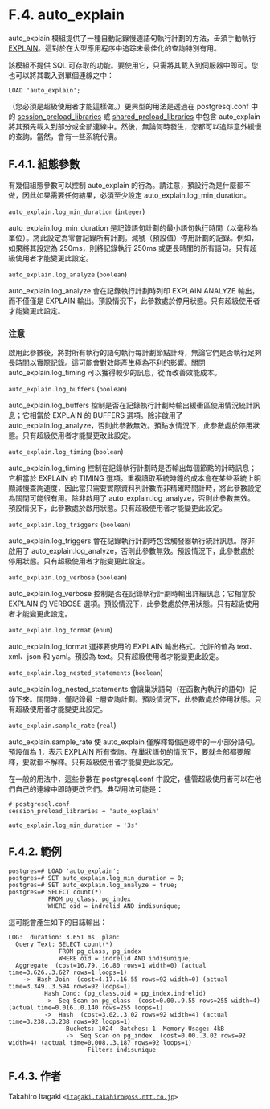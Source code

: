 # F.4. auto\_explain

auto\_explain 模組提供了一種自動記錄慢速語句執行計劃的方法，毌須手動執行 [EXPLAIN](../../reference/sql-commands/explain.md)。這對於在大型應用程序中追踪未最佳化的查詢特別有用。

該模組不提供 SQL 可存取的功能。要使用它，只需將其載入到伺服器中即可。您也可以將其載入到單個連線之中：

```text
LOAD 'auto_explain';
```

（您必須是超級使用者才能這樣做。）更典型的用法是透過在 postgresql.conf 中的 [session\_preload\_libraries](../../server-administration/server-configuration/19.11.-yong-hu-duan-lian-xian-yu-she-can-shu.md#session_preload_libraries-string) 或 [shared\_preload\_libraries](../../server-administration/server-configuration/19.11.-yong-hu-duan-lian-xian-yu-she-can-shu.md#shared_preload_libraries-string) 中包含 auto\_explain 將其預先載入到部分或全部連線中。然後，無論何時發生，您都可以追踪意外緩慢的查詢。當然，會有一些系統代價。

## F.4.1. 組態參數

有幾個組態參數可以控制 auto\_explain 的行為。請注意，預設行為是什麼都不做，因此如果需要任何結果，必須至少設定 auto\_explain.log\_min\_duration。

`auto_explain.log_min_duration` \(`integer`\)

auto\_explain.log\_min\_duration 是記錄語句計劃的最小語句執行時間（以毫秒為單位）。將此設定為零會記錄所有計劃。減號（預設值）停用計劃的記錄。例如，如果將其設定為 250ms，則將記錄執行 250ms 或更長時間的所有語句。只有超級使用者才能變更此設定。

`auto_explain.log_analyze` \(`boolean`\)

auto\_explain.log\_analyze 會在記錄執行計劃時列印 EXPLAIN ANALYZE 輸出，而不僅僅是 EXPLAIN 輸出。預設情況下，此參數處於停用狀態。只有超級使用者才能變更此設定。

### 注意

啟用此參數後，將對所有執行的語句執行每計劃節點計時，無論它們是否執行足夠長時間以實際記錄。這可能會對效能產生極為不利的影響。關閉 auto\_explain.log\_timing 可以獲得較少的訊息，從而改善效能成本。

`auto_explain.log_buffers` \(`boolean`\)

auto\_explain.log\_buffers 控制是否在記錄執行計劃時輸出緩衝區使用情況統計訊息；它相當於 EXPLAIN 的 BUFFERS 選項。除非啟用了 auto\_explain.log\_analyze，否則此參數無效。預鉆水情況下，此參數處於停用狀態。只有超級使用者才能變更改此設定。

`auto_explain.log_timing` \(`boolean`\)

auto\_explain.log\_timing 控制在記錄執行計劃時是否輸出每個節點的計時訊息；它相當於 EXPLAIN 的 TIMING 選項。重複讀取系統時鐘的成本會在某些系統上明顯減慢查詢速度，因此當只需要實際資料列計數而非精確時間計時，將此參數設定為關閉可能很有用。除非啟用了 auto\_explain.log\_analyze，否則此參數無效。預設情況下，此參數處於啟用狀態。只有超級使用者才能變更此設定。

`auto_explain.log_triggers` \(`boolean`\)

auto\_explain.log\_triggers 會在記錄執行計劃時包含觸發器執行統計訊息。除非啟用了 auto\_explain.log\_analyze，否則此參數無效。預設情況下，此參數處於停用狀態。只有超級使用者才能變更此設定。

`auto_explain.log_verbose` \(`boolean`\)

auto\_explain.log\_verbose 控制是否在記錄執行計劃時輸出詳細訊息；它相當於 EXPLAIN 的 VERBOSE 選項。預設情況下，此參數處於停用狀態。只有超級使用者才能變更此設定。

`auto_explain.log_format` \(`enum`\)

auto\_explain.log\_format 選擇要使用的 EXPLAIN 輸出格式。允許的值為 text、xml、json 和 yaml。預設為 text。只有超級使用者才能變更此設定。

`auto_explain.log_nested_statements` \(`boolean`\)

auto\_explain.log\_nested\_statements 會讓巢狀語句（在函數內執行的語句）記錄下來。關閉時，僅記錄最上層查詢計劃。預設情況下，此參數處於停用狀態。只有超級使用者才能變更此設定。

`auto_explain.sample_rate` \(`real`\)

auto\_explain.sample\_rate 使 auto\_explain 僅解釋每個連線中的一小部分語句。預設值為 1，表示 EXPLAIN 所有查詢。在巢狀語句的情況下，要就全部都要解釋，要就都不解釋。只有超級使用者才能變更此設定。

在一般的用法中，這些參數在 postgresql.conf 中設定，儘管超級使用者可以在他們自己的連線中即時更改它們。典型用法可能是：

```text
# postgresql.conf
session_preload_libraries = 'auto_explain'

auto_explain.log_min_duration = '3s'
```

## F.4.2. 範例

```text
postgres=# LOAD 'auto_explain';
postgres=# SET auto_explain.log_min_duration = 0;
postgres=# SET auto_explain.log_analyze = true;
postgres=# SELECT count(*)
           FROM pg_class, pg_index
           WHERE oid = indrelid AND indisunique;
```

這可能會產生如下的日誌輸出：

```text
LOG:  duration: 3.651 ms  plan:
  Query Text: SELECT count(*)
              FROM pg_class, pg_index
              WHERE oid = indrelid AND indisunique;
  Aggregate  (cost=16.79..16.80 rows=1 width=0) (actual time=3.626..3.627 rows=1 loops=1)
    ->  Hash Join  (cost=4.17..16.55 rows=92 width=0) (actual time=3.349..3.594 rows=92 loops=1)
          Hash Cond: (pg_class.oid = pg_index.indrelid)
          ->  Seq Scan on pg_class  (cost=0.00..9.55 rows=255 width=4) (actual time=0.016..0.140 rows=255 loops=1)
          ->  Hash  (cost=3.02..3.02 rows=92 width=4) (actual time=3.238..3.238 rows=92 loops=1)
                Buckets: 1024  Batches: 1  Memory Usage: 4kB
                ->  Seq Scan on pg_index  (cost=0.00..3.02 rows=92 width=4) (actual time=0.008..3.187 rows=92 loops=1)
                      Filter: indisunique
```

## F.4.3. 作者

Takahiro Itagaki `<`[`itagaki.takahiro@oss.ntt.co.jp`](mailto:itagaki.takahiro@oss.ntt.co.jp)`>`

